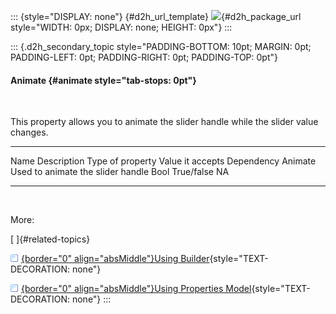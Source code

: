 ::: {style="DISPLAY: none"}
[](ms-xhelp:///?Id=d2h_url_template){#d2h_url_template} ![](!package_url!){#d2h_package_url style="WIDTH: 0px; DISPLAY: none; HEIGHT: 0px"}
:::

::: {.d2h_secondary_topic style="PADDING-BOTTOM: 10pt; MARGIN: 0pt; PADDING-LEFT: 0pt; PADDING-RIGHT: 0pt; PADDING-TOP: 0pt"}
#### Animate {#animate style="tab-stops: 0pt"}

 

This property allows you to animate the slider handle while the slider value changes.

  --------- ----------------------------------- ------------------ ------------------ ------------
  Name      Description                         Type of property   Value it accepts   Dependency
  Animate   Used to animate the slider handle   Bool               True/false         NA
  --------- ----------------------------------- ------------------ ------------------ ------------

 

More:

[ ]{#related-topics}

[![](button.gif){border="0" align="absMiddle"}Using Builder](ms-xhelp:///?Id=8ceef241-48e4-4c10-80c5-917b9197cd02){style="TEXT-DECORATION: none"}

[![](button.gif){border="0" align="absMiddle"}Using Properties Model](ms-xhelp:///?Id=0ce22209-0cce-4172-94e1-7871622e61b1){style="TEXT-DECORATION: none"}
:::
